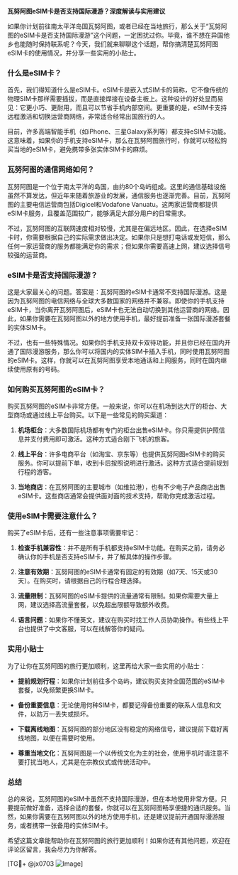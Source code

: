 **瓦努阿图eSIM卡是否支持国际漫游？深度解读与实用建议**

如果你计划前往南太平洋岛国瓦努阿图，或者已经在当地旅行，那么关于“瓦努阿图的eSIM卡是否支持国际漫游”这个问题，一定困扰过你。毕竟，谁不想在异国他乡也能随时保持联系呢？今天，我们就来聊聊这个话题，帮你搞清楚瓦努阿图eSIM卡的使用情况，并分享一些实用的小贴士。

### 什么是eSIM卡？

首先，我们得知道什么是eSIM卡。eSIM卡是嵌入式SIM卡的简称，它不像传统的物理SIM卡那样需要插拔，而是直接焊接在设备主板上。这种设计的好处显而易见：它更小巧、更耐用，而且可以节省手机内部空间。更重要的是，eSIM卡支持远程激活和切换运营商网络，非常适合经常出国旅行的人。

目前，许多高端智能手机（如iPhone、三星Galaxy系列等）都支持eSIM卡功能。这意味着，如果你的手机支持eSIM卡，那么在瓦努阿图旅行时，你就可以轻松购买当地的eSIM卡，避免携带多张实体SIM卡的麻烦。

### 瓦努阿图的通信网络如何？

瓦努阿图是一个位于南太平洋的岛国，由约80个岛屿组成。这里的通信基础设施虽然不算发达，但近年来随着旅游业的发展，通信服务也逐渐完善。目前，瓦努阿图的主要电信运营商包括Digicel和Vodafone Vanuatu。这两家运营商都提供eSIM卡服务，且覆盖范围较广，能够满足大部分用户的日常需求。

不过，瓦努阿图的互联网速度相对较慢，尤其是在偏远地区。因此，在选择eSIM卡时，你需要根据自己的实际需求做出决定。如果你只是想打电话或发短信，那么任何一家运营商的服务都能满足你的需求；但如果你需要高速上网，建议选择信号较强的运营商。

### eSIM卡是否支持国际漫游？

这是大家最关心的问题。答案是：瓦努阿图的eSIM卡通常不支持国际漫游。这是因为瓦努阿图的电信网络与全球大多数国家的网络并不兼容。即使你的手机支持eSIM卡，当你离开瓦努阿图后，eSIM卡也无法自动切换到其他运营商的网络。因此，如果你需要在瓦努阿图以外的地方使用手机，最好提前准备一张国际漫游套餐的实体SIM卡。

不过，也有一些特殊情况。如果你的手机支持双卡双待功能，并且你已经在国内开通了国际漫游服务，那么你可以将国内的实体SIM卡插入手机，同时使用瓦努阿图的eSIM卡。这样，你就可以在瓦努阿图享受本地通话和上网服务，同时在国内继续使用原有的号码。

### 如何购买瓦努阿图的eSIM卡？

购买瓦努阿图的eSIM卡非常方便。一般来说，你可以在机场到达大厅的柜台、大型商场或通过线上平台购买。以下是一些常见的购买渠道：

1. **机场柜台**：大多数国际机场都有专门的柜台出售eSIM卡。你只需提供护照信息并支付费用即可激活。这种方式适合刚下飞机的旅客。
   
2. **线上平台**：许多电商平台（如淘宝、京东等）也提供瓦努阿图eSIM卡的购买服务。你可以提前下单，收到卡后按照说明进行激活。这种方式适合提前规划行程的游客。

3. **当地商店**：在瓦努阿图的主要城市（如维拉港），也有不少电子产品商店出售eSIM卡。这些商店通常会提供面对面的技术支持，帮助你完成激活过程。

### 使用eSIM卡需要注意什么？

购买了eSIM卡后，还有一些注意事项需要牢记：

1. **检查手机兼容性**：并不是所有手机都支持eSIM卡功能。在购买之前，请务必确认你的手机是否支持eSIM卡，并了解具体的操作步骤。

2. **注意有效期**：瓦努阿图的eSIM卡通常有固定的有效期（如7天、15天或30天）。在购买时，请根据自己的行程合理选择。

3. **流量限制**：瓦努阿图的eSIM卡提供的流量通常有限制。如果你需要大量上网，建议选择高流量套餐，以免超出限额导致额外收费。

4. **语言问题**：如果你不懂英文，建议在购买时找工作人员协助操作。有些线上平台也提供了中文客服，可以在线解答你的疑问。

### 实用小贴士

为了让你在瓦努阿图的旅行更加顺利，这里再给大家一些实用的小贴士：

- **提前规划行程**：如果你计划前往多个岛屿，建议购买支持全国范围的eSIM卡套餐，以免频繁更换SIM卡。
  
- **备份重要信息**：无论使用何种SIM卡，都要记得备份重要的联系人信息和文件，以防万一丢失或损坏。

- **下载离线地图**：瓦努阿图的部分地区没有稳定的网络信号，建议提前下载好离线地图，以便在需要时使用。

- **尊重当地文化**：瓦努阿图是一个以传统文化为主的社会，使用手机时请注意不要打扰当地人，尤其是在宗教仪式或传统活动中。

### 总结

总的来说，瓦努阿图的eSIM卡虽然不支持国际漫游，但在本地使用非常方便。只要提前做好准备，选择合适的套餐，你就可以在瓦努阿图畅享便捷的通讯服务。当然，如果你需要在瓦努阿图以外的地方使用手机，还是建议提前开通国际漫游服务，或者携带一张备用的实体SIM卡。

希望这篇文章能帮助你在瓦努阿图的旅行更加顺利！如果你还有其他问题，欢迎在评论区留言，我会尽力为你解答。

[TG💪+ @jx0703 ![Image](https://github.com/user-attachments/assets/dbca1d08-cadb-493c-b0ec-ad6f7a83f270)]